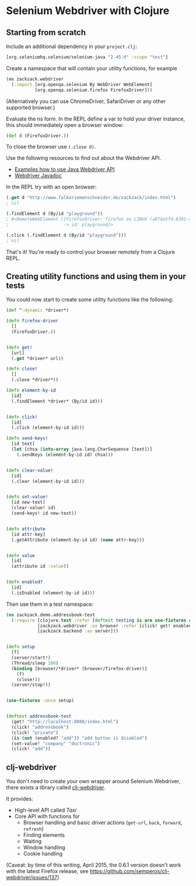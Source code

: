 # Selenium Webdriver with Clojure

## Starting from scratch

Include an additional dependency in your `project.clj`:

```clojure
[org.seleniumhq.selenium/selenium-java "2.45.0" :scope "test"]
```

Create a namespace that will contain your utility functions, for example

```clojure
(ns zackzack.webdriver
  (:import [org.openqa.selenium By WebDriver WebElement]
           [org.openqa.selenium.firefox FirefoxDriver]))
```

(Alternatively you can use ChromeDriver, SafariDriver or any other supported browser.)

Evaluate the ns form.
In the REPL define a var to hold your driver instance, this should immediately open a browser window:

```clojure
(def d (FirefoxDriver.))
```

To close the browser use `(.close d)`.

Use the following resources to find out about the Webdriver API.

* [Examples how to use Java Webdriver API](http://www.seleniumhq.org/docs/03_webdriver.jsp#selenium-webdriver-api-commands-and-operations)
* [Webdriver Javadoc](http://selenium.googlecode.com/git/docs/api/java/index.html?overview-summary.html)

In the REPL try with an open browser:

```clojure
(.get d "http://www.falkoriemenschneider.de/zackzack/index.html")
; nil

(.findElement d (By/id "playground"))
; #<RemoteWebElement [[FirefoxDriver: firefox on LINUX (a07da5fd-8391-4b63-919a-87793fd33cb8)]
;                     -> id: playground]>

(.click (.findElement d (By/id "playground")))
; nil
```

That's it! You're ready to control your browser remotely from a Clojure REPL.


## Creating utility functions and using them in your tests

You could now start to create some utility functions like the following:

```clojure
(def ^:dynamic *driver*)

(defn firefox-driver
  []
  (FirefoxDriver.))


(defn get!
  [url]
  (.get *driver* url))

(defn close!
  []
  (.close *driver*))

(defn element-by-id
  [id]
  (.findElement *driver* (By/id id)))


(defn click!
  [id]
  (.click (element-by-id id)))

(defn send-keys!
  [id text]
  (let [chsa (into-array java.lang.CharSequence [text])]
    (.sendKeys (element-by-id id) chsa)))


(defn clear-value!
  [id]
  (.clear (element-by-id id)))


(defn set-value!
  [id new-text]
  (clear-value! id)
  (send-keys! id new-text))


(defn attribute
  [id attr-key]
  (.getAttribute (element-by-id id) (name attr-key)))


(defn value
  [id]
  (attribute id :value))


(defn enabled?
  [id]
  (.isEnabled (element-by-id id)))
```


Then use them in a test namespace:

```clojure
(ns zackzack.demo.addressbook-test
  (:require [clojure.test :refer [deftest testing is are use-fixtures run-tests]]
            [zackzack.webdriver :as browser :refer [click! get! enabled? set-value! close!]]
            [zackzack.backend :as server]))


(defn setup
  [f]
  (server/start!)
  (Thread/sleep 100)
  (binding [browser/*driver* (browser/firefox-driver)]
    (f)
    (close!))
  (server/stop!))


(use-fixtures :once setup)


(deftest addressbook-test
  (get! "http://localhost:8080/index.html")
  (click! "addressbook")
  (click! "private")
  (is (not (enabled? "add")) "add button is disabled")
  (set-value! "company" "doctronic")
  (click! "add"))
```

## clj-webdriver

You don't need to create your own wrapper around Selenium Webdriver,
there exists a library called [clj-webdriver](https://github.com/semperos/clj-webdriver).

It provides:

* High-level API called *Taxi*
* Core API with functions for
  * Browser handling and basic driver actions (`get-url`, `back`, `forward`, `refresh`)
  * Finding elements
  * Waiting
  * Window handling
  * Cookie handling


(Caveat: by time of this writing, April 2015, the 0.6.1 version
doesn't work with the latest Firefox release, see
https://github.com/semperos/clj-webdriver/issues/137)
